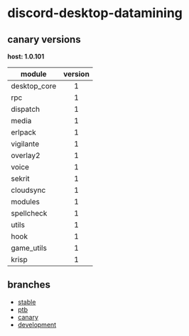 # discord-desktop-datamining

## canary versions

**host: 1.0.101**

| module | version |
| ------ | :-----: |
| desktop_core | 1 |
| rpc | 1 |
| dispatch | 1 |
| media | 1 |
| erlpack | 1 |
| vigilante | 1 |
| overlay2 | 1 |
| voice | 1 |
| sekrit | 1 |
| cloudsync | 1 |
| modules | 1 |
| spellcheck | 1 |
| utils | 1 |
| hook | 1 |
| game_utils | 1 |
| krisp | 1 |

## branches

- [stable](https://github.com/OpenAsar/discord-desktop-datamining/tree/stable)
- [ptb](https://github.com/OpenAsar/discord-desktop-datamining/tree/ptb)
- [canary](https://github.com/OpenAsar/discord-desktop-datamining/tree/canary)
- [development](https://github.com/OpenAsar/discord-desktop-datamining/tree/development)
